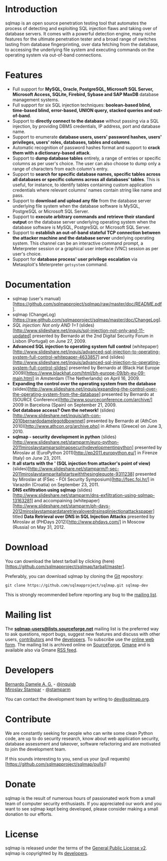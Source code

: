 # Introduction

sqlmap is an open source penetration testing tool that automates the process of detecting and exploiting SQL injection flaws and taking over of database servers. It comes with a powerful detection engine, many niche features for the ultimate penetration tester and a broad range of switches lasting from database fingerprinting, over data fetching from the database, to accessing the underlying file system and executing commands on the operating system via out-of-band connections.

# Features

* Full support for **MySQL, Oracle, PostgreSQL, Microsoft SQL Server, Microsoft Access, SQLite, Firebird, Sybase and SAP MaxDB** database management systems.
* Full support for six SQL injection techniques: **boolean-based blind, time-based blind, error-based, UNION query, stacked queries and out-of-band**.
* Support to **directly connect to the database** without passing via a SQL injection, by providing DBMS credentials, IP address, port and database name.
* Support to enumerate **database users, users' password hashes, users' privileges, users' roles, databases, tables and columns**.
* Automatic recognition of password hashes format and support to **crack them with a dictionary-based attack**.
* Support to **dump database tables** entirely, a range of entries or specific columns as per user's choice. The user can also choose to dump only a range of characters from each column's entry.
* Support to **search for specific database names, specific tables across all databases or specific columns across all databases' tables**. This is useful, for instance, to identify tables containing custom application credentials where relevant columns' names contain string like name and pass.
* Support to **download and upload any file** from the database server underlying file system when the database software is MySQL, PostgreSQL or Microsoft SQL Server.
* Support to **execute arbitrary commands and retrieve their standard output** on the database server underlying operating system when the database software is MySQL, PostgreSQL or Microsoft SQL Server.
* Support to **establish an out-of-band stateful TCP connection between the attacker machine and the database server** underlying operating system. This channel can be an interactive command prompt, a Meterpreter session or a graphical user interface (VNC) session as per user's choice.
* Support for **database process' user privilege escalation** via Metasploit's Meterpreter `getsystem` command.

# Documentation

* sqlmap (user's manual)[https://github.com/sqlmapproject/sqlmap/raw/master/doc/README.pdf].
* sqlmap (ChangeLog)[https://raw.github.com/sqlmapproject/sqlmap/master/doc/ChangeLog].
* *SQL injection: Not only AND 1=1* (slides)[http://www.slideshare.net/inquis/sql-injection-not-only-and-11-updated] presented by Bernardo at the 2nd Digital Security Forum in Lisbon (Portugal) on June 27, 2009.
* **Advanced SQL injection to operating system full control** (whitepaper)[http://www.slideshare.net/inquis/advanced-sql-injection-to-operating-system-full-control-whitepaper-4633857] and (slides)[http://www.slideshare.net/inquis/advanced-sql-injection-to-operating-system-full-control-slides] presented by Bernardo at (Black Hat Europe 2009)[https://www.blackhat.com/html/bh-europe-09/bh-eu-09-main.html] in Amsterdam (The Netherlands) on April 16, 2009.
* **Expanding the control over the operating system from the database** (slides)[http://www.slideshare.net/inquis/expanding-the-control-over-the-operating-system-from-the-database] presented by Bernardo at (SOURCE Conference)[http://www.sourceconference.com/archive/] 2009 in Barcelona (Spain) on September 21, 2009.
* **Got database access? Own the network!** (slides)[http://www.slideshare.net/inquis/ath-con-2010bernardodamelegotdbownnet] presented by Bernardo at (AthCon 2010)[http://www.athcon.org/archive.php] in Athens (Greece) on June 3, 2010.
* **sqlmap - security development in python** (slides)[http://www.slideshare.net/stamparm/euro-python-2011miroslavstamparsqlmapsecuritydevelopmentinpython] presented by Miroslav at (EuroPython 2011)[http://ep2011.europython.eu/] in Firenze (Italy) on June 23, 2011.
* **It all starts with the ' (SQL injection from attacker's point of view)** (slides)[http://www.slideshare.net/stamparm/f-sec-2011miroslavstamparitallstartswiththesinglequote-9311238] presented by Miroslav at (FSec - FOI Security Symposium)[http://fsec.foi.hr/] in Varazdin (Croatia) on September 23, 2011.
* **DNS exfiltration using sqlmap** (slides)[http://www.slideshare.net/stamparm/dns-exfiltration-using-sqlmap-13163281] and accompaining (whitepaper)[http://www.slideshare.net/stamparm/ph-days-2012miroslavstampardataretrievaloverdnsinsqlinjectionattackspaper] titled **Data Retrieval over DNS in SQL Injection Attacks** presented by Miroslav at (PHDays 2012)[http://www.phdays.com/] in Moscow (Russia) on May 31, 2012.

# Download

You can download the latest tarball by clicking (here)[https://github.com/sqlmapproject/sqlmap/tarball/master].

Preferably, you can download sqlmap by cloning the [Git](https://github.com/sqlmapproject/sqlmap) repository:
```
git clone https://github.com/sqlmapproject/sqlmap.git sqlmap-dev
```

This is strongly recommended before reporting any bug to the [mailing list](#mailing-list).

# Mailing list

The **sqlmap-users@lists.sourceforge.net** mailing list is the preferred way to ask questions, report bugs, suggest new features and discuss with other users, [contributors](https://github.com/sqlmapproject/sqlmap/blob/master/doc/THANKS) and the [developers](#developers). To subscribe use the [online web form](https://lists.sourceforge.net/lists/listinfo/sqlmap-users).
The mailing list is archived online on [SourceForge](http://sourceforge.net/mailarchive/forum.php?forum_name=sqlmap-users), [Gmane](http://news.gmane.org/gmane.comp.security.sqlmap) and is available also via Gmane [RSS feed](http://rss.gmane.org/messages/complete/gmane.comp.security.sqlmap).

# Developers

[Bernardo Damele A. G.](bernardo@sqlmap.org) - [@inquisb](https://twitter.com/inquisb)<BR>
[Miroslav Stampar](miroslav@sqlmap.org) - [@stamparm](https://twitter.com/stamparm)

You can contact the development team by writing to dev@sqlmap.org.

# Contribute

We are constantly seeking for people who can write some clean Python code, are up to do security research, know about web application security, database assessment and takeover, software refactoring and are motivated to join the development team.

If this sounds interesting to you, send us your (pull requests)[https://github.com/sqlmapproject/sqlmap/pulls]!

# Donate

sqlmap is the result of numerous hours of passionated work from a small team of computer security enthusiasts. If you appreciated our work and you want to see sqlmap kept being developed, please consider making a small donation to our efforts.

# License

sqlmap is released under the terms of the [General Public License v2](http://www.gnu.org/licenses/old-licenses/gpl-2.0.html).<BR>
sqlmap is copyrighted by its [developers](#developers).
